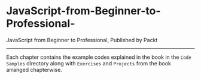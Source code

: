 # JavaScript-from-Beginner-to-Professional-

JavaScript from Beginner to Professional, Published by Packt

---

Each chapter contains the example codes explained in the book in the `Code Samples` directory along with `Exercises` and `Projects` from the book arranged chapterwise.
